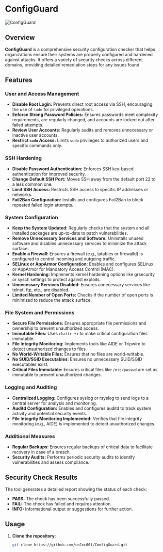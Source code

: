 # ConfigGuard

![ConfigGuard](https://github.com/user-attachments/assets/07ad333e-c5c0-471d-9629-a1d05d4393c5)


## Overview

**ConfigGuard** is a comprehensive security configuration checker that helps organizations ensure their systems are properly configured and hardened against attacks. It offers a variety of security checks across different domains, providing detailed remediation steps for any issues found.

## Features

### User and Access Management

- **Disable Root Login:** Prevents direct root access via SSH, encouraging the use of `sudo` for privileged operations.
- **Enforce Strong Password Policies:** Ensures passwords meet complexity requirements, are regularly changed, and accounts are locked out after failed attempts.
- **Review User Accounts:** Regularly audits and removes unnecessary or inactive user accounts.
- **Restrict `sudo` Access:** Limits `sudo` privileges to authorized users and specific commands only.

### SSH Hardening

- **Disable Password Authentication:** Enforces SSH key-based authentication for improved security.
- **Change Default SSH Port:** Moves SSH away from the default port 22 to a less common one.
- **Limit SSH Access:** Restricts SSH access to specific IP addresses or networks.
- **Fail2Ban Configuration:** Installs and configures Fail2Ban to block repeated failed login attempts.

### System Configuration

- **Keep the System Updated:** Regularly checks that the system and all installed packages are up-to-date to patch vulnerabilities.
- **Remove Unnecessary Services and Software:** Uninstalls unused software and disables unnecessary services to minimize the attack surface.
- **Enable a Firewall:** Ensures a firewall (e.g., iptables or firewalld) is configured to control incoming and outgoing traffic.
- **SELinux or AppArmor Configuration:** Enables and configures SELinux or AppArmor for Mandatory Access Control (MAC).
- **Kernel Hardening:** Implements kernel hardening options like grsecurity or sysctl settings to protect against exploits.
- **Unnecessary Services Disabled:** Ensures unnecessary services like telnet, ftp, etc., are disabled.
- **Limited Number of Open Ports:** Checks if the number of open ports is minimized to reduce the attack surface.

### File System and Permissions

- **Secure File Permissions:** Ensures appropriate file permissions and ownership to prevent unauthorized access.
- **Immutable Files:** Uses `chattr +i` to make critical configuration files immutable.
- **File Integrity Monitoring:** Implements tools like AIDE or Tripwire to detect unauthorized changes to files.
- **No World-Writable Files:** Ensures that no files are world-writable.
- **No SUID/SGID Executables:** Ensures no unnecessary SUID/SGID executables exist.
- **Critical Files Immutable:** Ensures critical files like `/etc/passwd` are set as immutable to prevent unauthorized changes.

### Logging and Auditing

- **Centralized Logging:** Configures syslog or rsyslog to send logs to a central server for analysis and monitoring.
- **Auditd Configuration:** Enables and configures auditd to track system activity and potential security events.
- **File Integrity Monitoring Implemented:** Verifies that file integrity monitoring (e.g., AIDE) is implemented to detect unauthorized changes.

### Additional Measures

- **Regular Backups:** Ensures regular backups of critical data to facilitate recovery in case of a breach.
- **Security Audits:** Performs periodic security audits to identify vulnerabilities and assess compliance.

## Security Check Results

The tool generates a detailed report showing the status of each check:

- **PASS:** The check has been successfully passed.
- **FAIL:** The check has failed and requires attention.
- **INFO:** Informational output or suggestions for further action.

## Usage

1. **Clone the repository:**
   ```bash
   git clone https://github.com/un1xr00t/ConfigGuard.git
